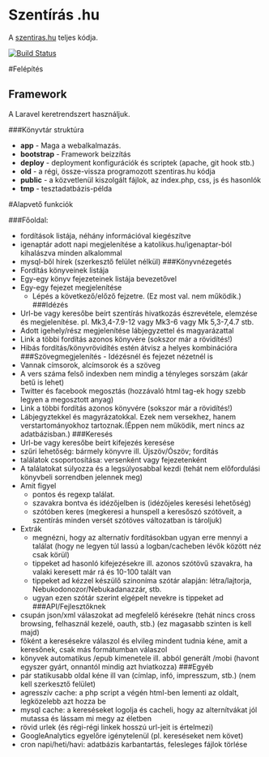 Szentírás .hu
========

A [szentiras.hu](http://szentiras.hu) teljes kódja.

[![Build Status](https://travis-ci.org/borazslo/szentiras.hu.png)](https://travis-ci.org/borazslo/szentiras.hu)

#Felépítés

## Framework
A Laravel keretrendszert használjuk.

###Könyvtár struktúra
- **app** - Maga a webalkalmazás.
- **bootstrap** - Framework beizzítás
- **deploy** - deployment konfigurációk és scriptek (apache, git hook stb.)
- **old** - a régi, össze-vissza programozott szentiras.hu kódja
- **public** - a közvetlenül kiszolgált fájlok, az index.php, css, js és hasonlók
- **tmp** - tesztadatbázis-példa

#Alapvető funkciók

###Főoldal:
- fordítások listája, néhány információval kiegészítve
- igenaptár adott napi megjelenítése a katolikus.hu/igenaptar-ból kihalászva minden alkalommal
- mysql-ből hírek (szerkesztő felület nélkül)
###Könyvnézegetés
- Fordítás könyveinek listája
- Egy-egy könyv fejezeteinek listája bevezetővel
- Egy-egy fejezet megjelenítése
    - Lépés a következő/előző fejzetre. (Ez most val. nem működik.)
###Idézés
- Url-be vagy keresőbe beírt szentírás hivatkozás észrevétele, elemzése és megjelenítése. pl. Mk3,4-7.9-12 vagy Mk3-6 vagy Mk 5,3-7,4.7 stb.
- Adott igehely/rész megjelenítése lábjegyzettel és magyarázattal
- Link a többi fordítás azonos könyvére (sokszor már a rövidítés!)
- Hibás fordítás/könyvrövidítés estén átvisz a helyes kombinációra
###Szövegmegjelenítés - Idézésnél és fejezet nézetnél is
- Vannak címsorok, alcímsorok és a szöveg
- A vers száma felső indexben nem mindig a tényleges sorszám (akár betű is lehet)
- Twitter és facebook megosztás (hozzávaló html tag-ek hogy szebb legyen a megosztott anyag)
- Link a többi fordítás azonos könyvére (sokszor már a rövidítés!)
- Lábjegyztekkel és magyrázatokkal. Ezek nem versekhez, hanem verstartományokhoz tartoznak.(Éppen nem működik, mert nincs az adatbázisban.)
###Keresés
- Url-be vagy keresőbe beírt kifejezés keresése
- szűri lehetőség: bármely könyvre ill. Újszöv/Ószöv; fordítás
- találatok csoportosítása: versenként vagy fejezetenként
- A találatokat súlyozza és a legsúlyosabbal kezdi (tehát nem előfordulási könyvbeli sorrendben jelennek meg)
- Amit figyel
    - pontos és regexp találat.
    - szavakra bontva és idézőjelben is (idézőjeles keresési lehetőség)
    - szótóben keres (megkeresi a hunspell a keresőszó szótöveit, a szentírás minden versét szótöves változatban is tároljuk)
- Extrák
    - megnézni, hogy az alternatív fordításokban ugyan erre mennyi a találat (hogy ne legyen túl lassú a logban/cacheben lévők között néz csak körül)
    - tippeket ad hasonló kifejezésekre ill. azonos szótövű szavakra, ha valaki keresett már rá és 10-100 talált van
    - tippeket ad kézzel készülő szinoníma szótár alapján: létra/lajtorja, Nebukodonozor/Nebukadanazzár, stb.
    - ugyan ezen szótár szerint elgépelt nevekre is tippeket ad
###API/Fejlesztőknek
- csupán json/xml válaszokat ad megfelelő kérésekre (tehát nincs cross browsing, felhasznál kezelé, oauth, stb.) (ez magasabb szinten is kell majd)
- főként a keresésekre válaszol és elvileg mindent tudnia kéne, amit a keresőnek, csak más formátumban válaszol
- könyvek automatikus /epub kimenetele ill. abból generált /mobi (havont egyszer gyárt, onnantól mindig azt hviatkozza)
###Egyéb
- pár statikusabb oldal kéne ill van (címlap, infó, impresszum, stb.) (nem kell szerkesztő felület)
- agresszív cache: a php script a végén html-ben lementi az oldalt, legközelebb azt hozza be
- mysql cache: a kereséseket logolja és cacheli, hogy az alternítvákat jól mutassa és lássam mi megy az életben
- rövid urlek (és régi-régi linkek hosszú url-jeit is értelmezi)
- GoogleAnalytics egyelőre igénytelenül (pl. kereséseket nem követ)
- cron napi/heti/havi: adatbázis karbantartás, felesleges fájlok törlése